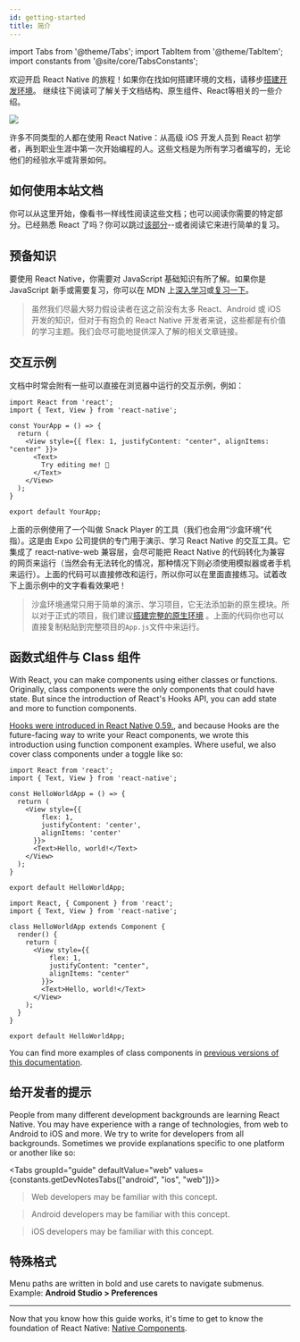 ```yaml
---
id: getting-started
title: 简介
---
```


import Tabs from '@theme/Tabs'; import TabItem from '@theme/TabItem'; import constants from '@site/core/TabsConstants';

<div className="content-banner">
  <p>
    欢迎开启 React Native 的旅程！如果你在找如何搭建环境的文档，请移步<a href="environment-setup">搭建开发环境</a>。 继续往下阅读可了解关于文档结构、原生组件、React等相关的一些介绍。
  </p>
  <img className="content-banner-img" src="/docs/assets/p_android-ios-devices.svg" alt=" " />
</div>

许多不同类型的人都在使用 React Native：从高级 iOS 开发人员到 React 初学者，再到职业生涯中第一次开始编程的人。这些文档是为所有学习者编写的，无论他们的经验水平或背景如何。

## 如何使用本站文档

你可以从这里开始，像看书一样线性阅读这些文档；也可以阅读你需要的特定部分。已经熟悉 React 了吗？你可以跳过[该部分](intro-react)--或者阅读它来进行简单的复习。

## 预备知识

要使用 React Native，你需要对 JavaScript 基础知识有所了解。如果你是 JavaScript 新手或需要复习，你可以在 MDN 上[深入学习](https://developer.mozilla.org/en-US/docs/Web/JavaScript)或[复习一下](https://developer.mozilla.org/en-US/docs/Web/JavaScript/A_re-introduction_to_JavaScript)。

> 虽然我们尽最大努力假设读者在这之前没有太多 React、Android 或 iOS 开发的知识，但对于有抱负的 React Native 开发者来说，这些都是有价值的学习主题。我们会尽可能地提供深入了解的相关文章链接。

## 交互示例

文档中时常会附有一些可以直接在浏览器中运行的交互示例，例如：

```SnackPlayer name=Hello%20World
import React from 'react';
import { Text, View } from 'react-native';

const YourApp = () => {
  return (
    <View style={{ flex: 1, justifyContent: "center", alignItems: "center" }}>
      <Text>
        Try editing me! 🎉
      </Text>
    </View>
  );
}

export default YourApp;
```

上面的示例使用了一个叫做 Snack Player 的工具（我们也会用“沙盒环境”代指）。这是由 Expo 公司提供的专门用于演示、学习 React Native 的交互工具。它集成了 react-native-web 兼容层，会尽可能把 React Native 的代码转化为兼容的网页来运行（当然会有无法转化的情况，那种情况下则必须使用模拟器或者手机来运行）。上面的代码可以直接修改和运行，所以你可以在里面直接练习。试着改下上面示例中的文字看看效果吧！

> 沙盒环境通常只用于简单的演示、学习项目，它无法添加新的原生模块。所以对于正式的项目，我们建议[搭建完整的原生环境](environment-setup) 。上面的代码你也可以直接复制粘贴到完整项目的`App.js`文件中来运行。

## 函数式组件与 Class 组件

With React, you can make components using either classes or functions. Originally, class components were the only components that could have state. But since the introduction of React's Hooks API, you can add state and more to function components.

[Hooks were introduced in React Native 0.59.](/blog/2019/03/12/releasing-react-native-059), and because Hooks are the future-facing way to write your React components, we wrote this introduction using function component examples. Where useful, we also cover class components under a toggle like so:

<Tabs groupId="syntax" defaultValue={constants.defaultSyntax} values={constants.syntax}>
<TabItem value="functional">

```SnackPlayer name=Hello%20World%20Function%20Component
import React from 'react';
import { Text, View } from 'react-native';

const HelloWorldApp = () => {
  return (
    <View style={{
        flex: 1,
        justifyContent: 'center',
        alignItems: 'center'
      }}>
      <Text>Hello, world!</Text>
    </View>
  );
}

export default HelloWorldApp;
```

</TabItem>
<TabItem value="classical">

```SnackPlayer name=Hello%20World%20Class%20Component
import React, { Component } from 'react';
import { Text, View } from 'react-native';

class HelloWorldApp extends Component {
  render() {
    return (
      <View style={{
          flex: 1,
          justifyContent: "center",
          alignItems: "center"
        }}>
        <Text>Hello, world!</Text>
      </View>
    );
  }
}

export default HelloWorldApp;
```

</TabItem>
</Tabs>

You can find more examples of class components in [previous versions of this documentation](/versions).

## 给开发者的提示

People from many different development backgrounds are learning React Native. You may have experience with a range of technologies, from web to Android to iOS and more. We try to write for developers from all backgrounds. Sometimes we provide explanations specific to one platform or another like so:

<Tabs groupId="guide" defaultValue="web" values={constants.getDevNotesTabs(["android", "ios", "web"])}>

<TabItem value="web">

> Web developers may be familiar with this concept.

</TabItem>
<TabItem value="android">

> Android developers may be familiar with this concept.

</TabItem>
<TabItem value="ios">

> iOS developers may be familiar with this concept.

</TabItem>
</Tabs>

## 特殊格式

Menu paths are written in bold and use carets to navigate submenus. Example: **Android Studio > Preferences**

---

Now that you know how this guide works, it's time to get to know the foundation of React Native: [Native Components](intro-react-native-components.md).
